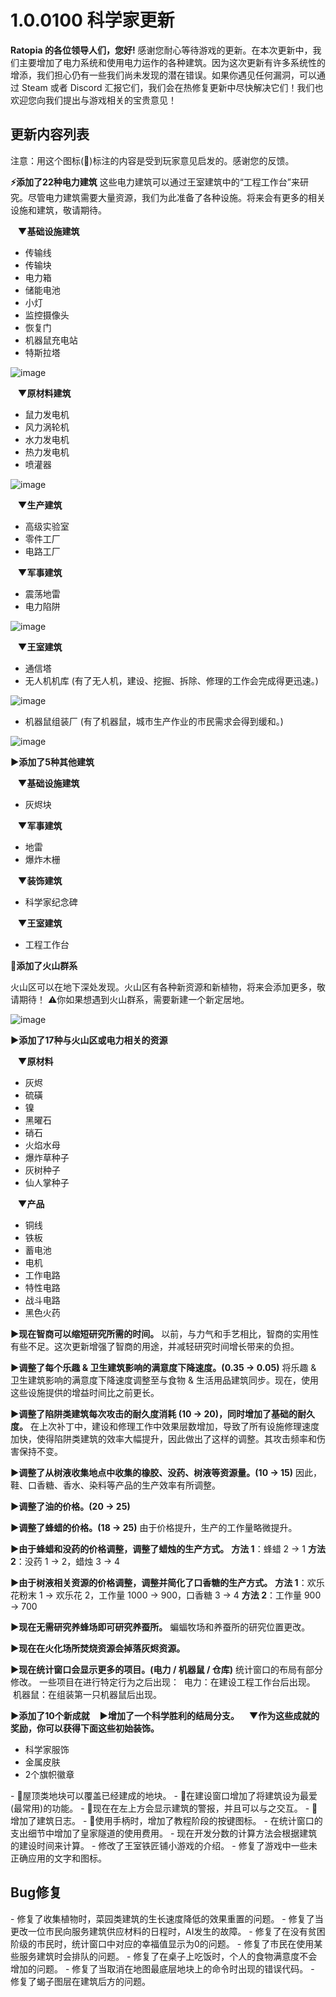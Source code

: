 # 1.0.0100 科学家更新

**Ratopia 的各位领导人们，您好!**
感谢您耐心等待游戏的更新。在本次更新中，我们主要增加了电力系统和使用电力运作的各种建筑。因为这次更新有许多系统性的增添，我们担心仍有一些我们尚未发现的潜在错误。如果你遇见任何漏洞，可以通过 Steam 或者 Discord 汇报它们，我们会在热修复更新中尽快解决它们！我们也欢迎您向我们提出与游戏相关的宝贵意见！

## 更新内容列表

注意：用这个图标(💌)标注的内容是受到玩家意见启发的。感谢您的反馈。

**⚡添加了22种电力建筑**
这些电力建筑可以通过王室建筑中的“工程工作台”来研究。尽管电力建筑需要大量资源，我们为此准备了各种设施。将来会有更多的相关设施和建筑，敬请期待。

&nbsp;&nbsp;&nbsp;**▼基础设施建筑**

- 传输线
- 传输块
- 电力箱
- 储能电池
- 小灯
- 监控摄像头
- 恢复门
- 机器鼠充电站
- 特斯拉塔

![image](https://clan.st.dl.eccdnx.com/images//43311876/d6df5b9f3f3758c3fc558f1e9254ecf5121bcbd8.gif)

&nbsp;&nbsp;&nbsp;**▼原材料建筑**

- 鼠力发电机
- 风力涡轮机
- 水力发电机
- 热力发电机
- 喷灌器

![image](https://clan.st.dl.eccdnx.com/images//43311876/d3acc6f29c21c87390c67b86816f6cb3983710f9.gif)

&nbsp;&nbsp;&nbsp;**▼生产建筑**

- 高级实验室
- 零件工厂
- 电路工厂

&nbsp;&nbsp;&nbsp;**▼军事建筑**

- 震荡地雷
- 电力陷阱

![image](https://clan.st.dl.eccdnx.com/images//43311876/40265992e5c71b69a1d175f203bcab7ed42eff77.gif)

&nbsp;&nbsp;&nbsp;**▼王室建筑**

- 通信塔
- 无人机机库 (有了无人机，建设、挖掘、拆除、修理的工作会完成得更迅速。)

![image](https://clan.st.dl.eccdnx.com/images//43311876/84f8fec8c9ce9253e4da350fcf96776d79a2d7a3.gif)

- 机器鼠组装厂 (有了机器鼠，城市生产作业的市民需求会得到缓和。)

![image](https://clan.st.dl.eccdnx.com/images//43311876/3a7f0469979ed96bb321555e4ab5548905fe7507.gif)

**▶添加了5种其他建筑**

&nbsp;&nbsp;&nbsp;**▼基础设施建筑**

- 灰烬块

&nbsp;&nbsp;&nbsp;**▼军事建筑**

- 地雷
- 爆炸木栅

&nbsp;&nbsp;&nbsp;**▼装饰建筑**

- 科学家纪念碑

&nbsp;&nbsp;&nbsp;**▼王室建筑**

- 工程工作台

**🌋添加了火山群系**

火山区可以在地下深处发现。火山区有各种新资源和新植物，将来会添加更多，敬请期待！
⚠️你如果想遇到火山群系，需要新建一个新定居地。

![image](https://clan.st.dl.eccdnx.com/images//43311876/c71618adafd2aab82271e90ef46011cf98583610.png)

**▶添加了17种与火山区或电力相关的资源**

&nbsp;&nbsp;&nbsp;**▼原材料**

- 灰烬
- 硫磺
- 镍
- 黑曜石
- 硝石
- 火焰水母
- 爆炸草种子
- 灰树种子
- 仙人掌种子

&nbsp;&nbsp;&nbsp;**▼产品**

- 铜线
- 铁板
- 蓄电池
- 电机
- 工作电路
- 特性电路
- 战斗电路
- 黑色火药

**▶现在智商可以缩短研究所需的时间。**
以前，与力气和手艺相比，智商的实用性有些不足。这次更新增强了智商的用途，并减轻研究时间增长带来的负担。

**▶调整了每个乐趣 & 卫生建筑影响的满意度下降速度。(0.35 → 0.05)**
将乐趣 & 卫生建筑影响的满意度下降速度调整至与食物 & 生活用品建筑同步。现在，使用这些设施提供的增益时间比之前更长。

**▶调整了陷阱类建筑每次攻击的耐久度消耗 (10 → 20)，同时增加了基础的耐久度。**
在上次补丁中，建设和修理工作中效果层数增加，导致了所有设施修理速度加快，使得陷阱类建筑的效率大幅提升，因此做出了这样的调整。其攻击频率和伤害保持不变。

**▶调整了从树液收集地点中收集的橡胶、没药、树液等资源量。(10 → 15)**
因此，鞋、口香糖、香水、染料等产品的生产效率有所调整。

**▶调整了油的价格。(20 → 25)**

**▶调整了蜂蜡的价格。(18 → 25)**
由于价格提升，生产的工作量略微提升。

**▶由于蜂蜡和没药的价格调整，调整了蜡烛的生产方式。**
**方法 1**：蜂蜡 2 → 1
**方法 2**：没药 1 → 2，蜡烛 3 → 4

**▶由于树液相关资源的价格调整，调整并简化了口香糖的生产方式。**
**方法 1**：欢乐花粉末 1 → 欢乐花 2，工作量 1000 → 900，口香糖 3 → 4
**方法 2**：工作量 900 → 700

**▶现在无需研究养蜂场即可研究养蚕所。**
蝙蝠牧场和养蚕所的研究位置更改。

**▶现在在火化场所焚烧资源会掉落灰烬资源。**

**▶现在统计窗口会显示更多的项目。(电力 / 机器鼠 / 仓库)**
统计窗口的布局有部分修改。
一些项目在进行特定行为之后出现：
&nbsp;电力：在建设工程工作台后出现。
&nbsp;机器鼠：在组装第一只机器鼠后出现。

**▶添加了10个新成就**
&nbsp;&nbsp;&nbsp;**▶增加了一个科学胜利的结局分支。**
&nbsp;&nbsp;&nbsp;**▼作为这些成就的奖励，你可以获得下面这些初始装饰。**

- 科学家服饰
- 金属皮肤
- 2个旗帜徽章

\- 💌屋顶类地块可以覆盖已经建成的地块。
\- 💌在建设窗口增加了将建筑设为最爱(最常用)的功能。
\- 💌现在在左上方会显示建筑的警报，并且可以与之交互。
\- 💌增加了建筑日志。
\- 💌使用手柄时，增加了教程阶段的按键图标。
\- 在统计窗口的支出细节中增加了皇家隧道的使用费用。
\- 现在开发分数的计算方法会根据建筑的建设时间来计算。
\- 修改了王室铁匠铺小游戏的介绍。
\- 修复了游戏中一些未正确应用的文字和图标。

## Bug修复

\- 修复了收集植物时，菜园类建筑的生长速度降低的效果重置的问题。
\- 修复了当更改一位市民向服务建筑供应材料的日程时，AI发生的故障。
\- 修复了在没有贫困阶级的市民时，统计窗口中对应的幸福值显示为0的问题。
\- 修复了市民在使用某些服务建筑时会排队的问题。
\- 修复了在桌子上吃饭时，个人的食物满意度不会增加的问题。
\- 修复了当取消在地图最底层地块上的命令时出现的错误代码。
\- 修复了蝎子图层在建筑后方的问题。
